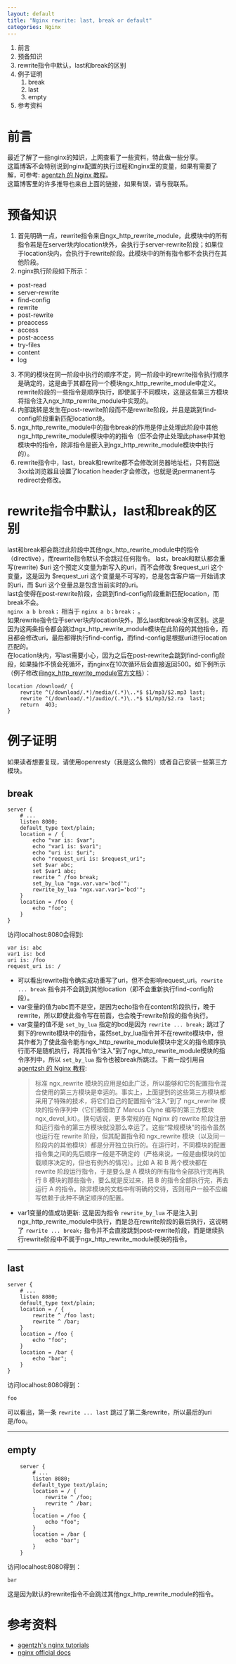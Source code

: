 ```yaml
---
layout: default
title: "Nginx rewrite: last, break or default"
categories: Nginx
---
```


1. 前言
2. 预备知识
3. rewrite指令中默认，last和break的区别
4. 例子证明
   1. break
   2. last
   3. empty
5. 参考资料

# 前言
  最近了解了一些nginx的知识，上网查看了一些资料，特此做一些分享。  
  这篇博客不会特别说到nginx配置的执行过程和nginx里的变量，如果有需要了解，可参考:
  [agentzh 的 Nginx 教程](https://openresty.org/download/agentzh-nginx-tutorials-zhcn.html)。  
  这篇博客里的许多推导也来自上面的链接，如果有误，请与我联系。

# 预备知识
  1. 首先明确一点，rewrite指令来自ngx_http_rewrite_module，此模块中的所有指令若是在server块内location块外，会执行于server-rewrite阶段；如果位于location块内，会执行于rewrite阶段。此模块中的所有指令都不会执行在其他阶段。
  2. nginx执行阶段如下所示：  
  * post-read
  * server-rewrite
  * find-config
  * rewrite
  * post-rewrite
  * preaccess
  * access
  * post-access
  * try-files
  * content 
  * log

  3. 不同的模块在同一阶段中执行的顺序不定，同一阶段中的rewrite指令执行顺序是确定的，这是由于其都在同一个模块ngx_http_rewrite_module中定义。rewrite阶段的一些指令是顺序执行，即使属于不同模块，这是这些第三方模块将指令注入ngx_http_rewrite_module中实现的。  
  4. 内部跳转是发生在post-rewrite阶段而不是rewrite阶段，并且是跳到find-config阶段重新匹配location块。  
  5. ngx_http_rewrite_module中的指令break的作用是停止处理此阶段中其他ngx_http_rewrite_module模块中的的指令（但不会停止处理此phase中其他模块中的指令，除非指令是嵌入到ngx_http_rewrite_module模块中执行的）。  
  6. rewrite指令中，last，break和rewrite都不会修改浏览器地址栏，只有回送3xx给浏览器且设置了location header才会修改，也就是说permanent与redirect会修改。  

# rewrite指令中默认，last和break的区别
  last和break都会跳过此阶段中其他ngx_http_rewrite_module中的指令（directive），而rewrite指令默认不会跳过任何指令。
  last，break和默认都会重写(rewrite) $uri 这个预定义变量为新写入的uri，而不会修改 $request_uri 这个变量，这是因为 $request_uri 这个变量是不可写的，总是包含客户端一开始请求的uri，而 $uri 这个变量总是包含当前实时的uri。  
  last会使得在post-rewrite阶段，会跳到find-config阶段重新匹配location，而break不会。  
  `nginx a b break；` 相当于 `nginx a b；break；` 。  
  如果rewrite指令位于server块内location块外，那么last和break没有区别。这是因为这两条指令都会跳过ngx_http_rewrite_module模块在此阶段的其他指令，而且都会修改uri，最后都得执行find-config，而find-config是根据uri进行location匹配的。  
  在location块内，写last需要小心，因为之后在post-rewrite会跳到find-config阶段，如果操作不慎会死循环，而nginx在10次循环后会直接返回500。如下例所示（例子修改自[ngx_http_rewrite_module官方文档](http://nginx.org/en/docs/http/ngx_http_rewrite_module.html#rewrite)）：  
```nginx
location /download/ {
    rewrite ^(/download/.*)/media/(.*)\..*$ $1/mp3/$2.mp3 last;
    rewrite ^(/download/.*)/audio/(.*)\..*$ $1/mp3/$2.ra  last;
    return  403;
}
```

# 例子证明
  如果读者想要复现，请使用openresty（我是这么做的）或者自己安装一些第三方模块。

## break
```nginx
server {
    # ...
    listen 8080;
    default_type text/plain;
    location = / {
        echo "var is: $var";
        echo "var1 is: $var1";
        echo "uri is: $uri";
        echo "request_uri is: $request_uri";
        set $var abc;
        set $var1 abc;
        rewrite ^ /foo break;
        set_by_lua "ngx.var.var='bcd'";
        rewrite_by_lua "ngx.var.var1='bcd'";
    }
    location = /foo {
        echo "foo";
    }
}
```
  访问localhost:8080会得到:
  ```markup
  var is: abc
  var1 is: bcd
  uri is: /foo
  request_uri is: /
  ```
  * 可以看出rewrite指令确实成功重写了uri，但不会影响request_uri。`rewrite ... break` 指令并不会跳到其他location（即不会重新执行find-config阶段）。
  * var变量的值为abc而不是空，是因为echo指令在content阶段执行，晚于rewrite，所以即使此指令写在前面，也会晚于rewrite阶段的指令执行。
  * var变量的值不是 `set_by_lua` 指定的bcd是因为 `rewrite ... break;` 跳过了剩下的rewrite模块中的指令，虽然set_by_lua指令并不在rewrite模块中，但其作者为了使此指令能与ngx_http_rewrite_module模块中定义的指令顺序执行而不是随机执行，将其指令“注入”到了ngx_http_rewrite_module模块的指令序列中，所以 `set_by_lua` 指令也被break所跳过。下面一段引用自[agentzsh 的 Nginx 教程](https://openresty.org/download/agentzh-nginx-tutorials-zhcn.html#02-NginxDirectiveExecOrder05):
    > 标准 ngx_rewrite 模块的应用是如此广泛，所以能够和它的配置指令混合使用的第三方模块是幸运的。事实上，上面提到的这些第三方模块都采用了特殊的技术，将它们自己的配置指令“注入”到了 ngx_rewrite 模块的指令序列中（它们都借助了 Marcus Clyne 编写的第三方模块 ngx_devel_kit）。换句话说，更多常规的在 Nginx 的 rewrite 阶段注册和运行指令的第三方模块就没那么幸运了。这些“常规模块”的指令虽然也运行在 rewrite 阶段，但其配置指令和 ngx_rewrite 模块（以及同一阶段内的其他模块）都是分开独立执行的。在运行时，不同模块的配置指令集之间的先后顺序一般是不确定的（严格来说，一般是由模块的加载顺序决定的，但也有例外的情况）。比如 A 和 B 两个模块都在 rewrite 阶段运行指令，于是要么是 A 模块的所有指令全部执行完再执行 B 模块的那些指令，要么就是反过来，把 B 的指令全部执行完，再去运行 A 的指令。除非模块的文档中有明确的交待，否则用户一般不应编写依赖于此种不确定顺序的配置。
  * var1变量的值成功更新: 这是因为指令 `rewrite_by_lua` 不是注入到ngx_http_rewrite_module中执行，而是总在rewrite阶段的最后执行，这说明了 `rewrite ... break;` 指令并不会直接跳到post-rewrite阶段，而是继续执行rewrite阶段中不属于ngx_http_rewrite_module模块的指令。

***

## last
```nginx
server {
    # ...
    listen 8080;
    default_type text/plain;
    location = / {
        rewrite ^ /foo last;
        rewrite ^ /bar;
    }
    location = /foo {
        echo "foo";
    }
    location = /bar {
        echo "bar";
    }
}
```
  访问localhost:8080得到：
  ```markup
  foo
  ```
  可以看出，第一条 `rewrite ... last` 跳过了第二条rewrite，所以最后的uri是/foo。

***

## empty
```nginx
    server {
        # ...
        listen 8080;
        default_type text/plain;
        location = / {
            rewrite ^ /foo;
            rewrite ^ /bar;
        }
        location = /foo {
            echo "foo";
        }
        location = /bar {
            echo "bar";
        }
    }
```
  访问localhost:8080得到：
  ```markup
  bar
  ```
  这是因为默认的rewrite指令不会跳过其他ngx_http_rewrite_module的指令。

# 参考资料
* [agentzh's nginx tutorials](https://openresty.org/download/agentzh-nginx-tutorials-zhcn.html)
* [nginx official docs](http://nginx.org/en/docs/http/ngx_http_rewrite_module.html)
